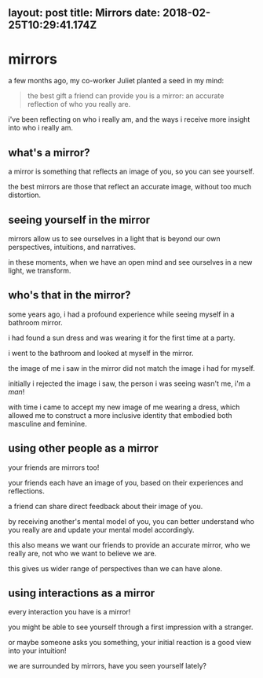 layout: post
title: Mirrors
date: 2018-02-25T10:29:41.174Z
---

# mirrors

a few months ago, my co-worker Juliet planted a seed in my mind:

> the best gift a friend can provide you is a mirror: an accurate reflection of who you really are.

i've been reflecting on who i really am, and the ways i receive more insight into who i really am.

## what's a mirror?

a mirror is something that reflects an image of you, so you can see yourself.

the best mirrors are those that reflect an accurate image, without too much distortion.

## seeing yourself in the mirror

mirrors allow us to see ourselves in a light that is beyond our own perspectives, intuitions, and narratives.

in these moments, when we have an open mind and see ourselves in a new light, we transform.

## who's that in the mirror?

some years ago, i had a profound experience while seeing myself in a bathroom mirror.

i had found a sun dress and was wearing it for the first time at a party.

i went to the bathroom and looked at myself in the mirror.

the image of me i saw in the mirror did not match the image i had for myself.

initially i rejected the image i saw, the person i was seeing wasn't me, i'm a _man_!

with time i came to accept my new image of me wearing a dress, which allowed me to construct a more inclusive identity that embodied both masculine and feminine.

## using other people as a mirror

your friends are mirrors too!

your friends each have an image of you, based on their experiences and reflections.

a friend can share direct feedback about their image of you.

by receiving another's mental model of you, you can better understand who you really are and update your mental model accordingly.

this also means we want our friends to provide an accurate mirror, who we really are, not who we want to believe we are.

this gives us wider range of perspectives than we can have alone.

## using interactions as a mirror

every interaction you have is a mirror!

you might be able to see yourself through a first impression with a stranger.

or maybe someone asks you something, your initial reaction is a good view into your intuition!

we are surrounded by mirrors, have you seen yourself lately?
